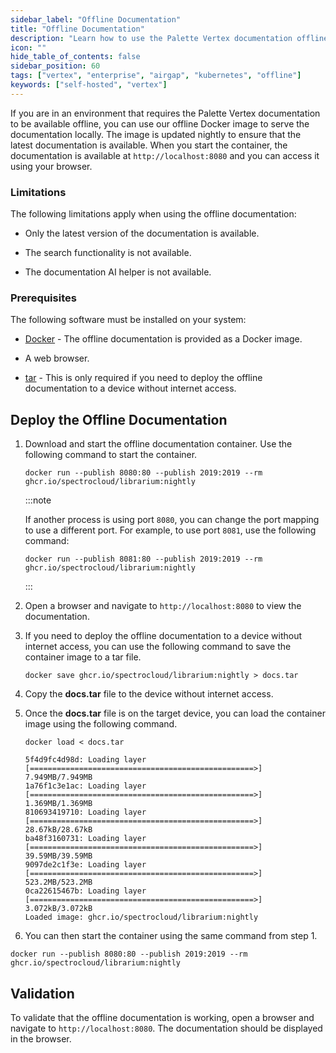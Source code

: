 ```yaml
---
sidebar_label: "Offline Documentation"
title: "Offline Documentation"
description: "Learn how to use the Palette Vertex documentation offline."
icon: ""
hide_table_of_contents: false
sidebar_position: 60
tags: ["vertex", "enterprise", "airgap", "kubernetes", "offline"]
keywords: ["self-hosted", "vertex"]
---
```



If you are in an environment that requires the Palette Vertex documentation to be available offline, you can use our offline Docker image to serve the documentation locally. The image is updated nightly to ensure that the latest documentation is available. When you start the container, the documentation is available at `http://localhost:8080` and you can access it using your browser.

### Limitations

The following limitations apply when using the offline documentation:

- Only the latest version of the documentation is available.

- The search functionality is not available.

- The documentation AI helper is not available.


### Prerequisites

The following software must be installed on your system:

- [Docker](https://docs.docker.com/get-docker/) - The offline documentation is provided as a Docker image.

- A web browser.

- [tar](https://www.gnu.org/software/tar/) - This is only required if you need to deploy the offline documentation to a device without internet access.


## Deploy the Offline Documentation

1. Download and start the offline documentation container. Use the following command to start the container.

    ```shell
    docker run --publish 8080:80 --publish 2019:2019 --rm ghcr.io/spectrocloud/librarium:nightly
    ```

    :::note

    If another process is using port `8080`, you can change the port mapping to use a different port. For example, to use port `8081`, use the following command:

    ```shell
    docker run --publish 8081:80 --publish 2019:2019 --rm ghcr.io/spectrocloud/librarium:nightly
    ```

    :::

2. Open a browser and navigate to `http://localhost:8080` to view the documentation.


3. If you need to deploy the offline documentation to a device without internet access, you can use the following command to save the container image to a tar file.

    ```shell
    docker save ghcr.io/spectrocloud/librarium:nightly > docs.tar
    ```

4. Copy the **docs.tar** file to the device without internet access.


5. Once the **docs.tar** file is on the target device, you can load the container image using the following command.

    ```shell
    docker load < docs.tar
    ```

    ```shell hideClipboard
    5f4d9fc4d98d: Loading layer [==================================================>]  7.949MB/7.949MB
    1a76f1c3e1ac: Loading layer [==================================================>]  1.369MB/1.369MB
    810693419710: Loading layer [==================================================>]  28.67kB/28.67kB
    ba48f3160731: Loading layer [==================================================>]  39.59MB/39.59MB
    9097de2c1f3e: Loading layer [==================================================>]  523.2MB/523.2MB
    0ca22615467b: Loading layer [==================================================>]  3.072kB/3.072kB
    Loaded image: ghcr.io/spectrocloud/librarium:nightly
    ```

6. You can then start the container using the same command from step 1.

  ```shell
  docker run --publish 8080:80 --publish 2019:2019 --rm ghcr.io/spectrocloud/librarium:nightly
  ```

## Validation

To validate that the offline documentation is working, open a browser and navigate to `http://localhost:8080`. The documentation should be displayed in the browser.
